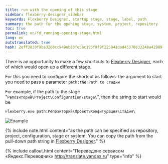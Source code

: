 ```yaml
---
title: run with the opening of this stage
sidebar: flexberry-designer_sidebar
keywords: Flexberry Designer, startup stage, stage, label, path
summary: the path for the opening stage, system, project, repository
toc: true
permalink: en/fd_running-opening-stage.html
lang: en
autotranslated: true
hash: 2eff3830f9ba3260cc949eb83fe5ac195f9f9f225841dad45370833248a42989
---
```


There is an opportunity to make a few shortcuts to [Flexberry Designer](fd_flexberry-designer.html), each of which would open up a different stage.

For this you need to configure the shortcut as follows: the argument to start you need to pass a parameter `path:the Path to стадии`

For example, if the path to the stage "`Репозиторий\Project\Configuration\stage\`", then the string to start would be

```code
Flexberry.exe path:Репозиторий\Проект\Конфигурация\Стадия\
```

![Example](/images/pages/products/flexberry-designer/about/path.JPG)

{% include note.html content="as the path can be specified as repository, project, configuration, stage or system. You can copy the path from the pull-down path string in [Flexberry Designer](fd_flexberry-designer.html)." %}



{% include callout.html content="Переведено сервисом «Яндекс.Переводчик» <http://translate.yandex.ru>" type="info" %}